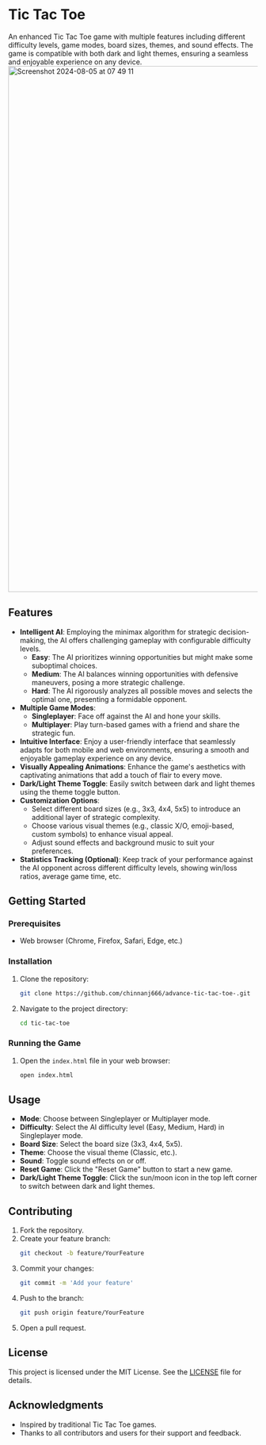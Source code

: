# Tic Tac Toe

An enhanced Tic Tac Toe game with multiple features including different difficulty levels, game modes, board sizes, themes, and sound effects. The game is compatible with both dark and light themes, ensuring a seamless and enjoyable experience on any device.
<img width="1061" alt="Screenshot 2024-08-05 at 07 49 11" src="https://github.com/user-attachments/assets/02aa720f-2eb4-4160-94e1-3f734e506b17">

## Features

- **Intelligent AI**: Employing the minimax algorithm for strategic decision-making, the AI offers challenging gameplay with configurable difficulty levels.
  - **Easy**: The AI prioritizes winning opportunities but might make some suboptimal choices.
  - **Medium**: The AI balances winning opportunities with defensive maneuvers, posing a more strategic challenge.
  - **Hard**: The AI rigorously analyzes all possible moves and selects the optimal one, presenting a formidable opponent.
- **Multiple Game Modes**:
  - **Singleplayer**: Face off against the AI and hone your skills.
  - **Multiplayer**: Play turn-based games with a friend and share the strategic fun.
- **Intuitive Interface**: Enjoy a user-friendly interface that seamlessly adapts for both mobile and web environments, ensuring a smooth and enjoyable gameplay experience on any device.
- **Visually Appealing Animations**: Enhance the game's aesthetics with captivating animations that add a touch of flair to every move.
- **Dark/Light Theme Toggle**: Easily switch between dark and light themes using the theme toggle button.
- **Customization Options**:
  - Select different board sizes (e.g., 3x3, 4x4, 5x5) to introduce an additional layer of strategic complexity.
  - Choose various visual themes (e.g., classic X/O, emoji-based, custom symbols) to enhance visual appeal.
  - Adjust sound effects and background music to suit your preferences.
- **Statistics Tracking (Optional)**: Keep track of your performance against the AI opponent across different difficulty levels, showing win/loss ratios, average game time, etc.

## Getting Started

### Prerequisites

- Web browser (Chrome, Firefox, Safari, Edge, etc.)

### Installation

1. Clone the repository:
    ```sh
    git clone https://github.com/chinnanj666/advance-tic-tac-toe-.git
    ```
2. Navigate to the project directory:
    ```sh
    cd tic-tac-toe
    ```

### Running the Game

1. Open the `index.html` file in your web browser:
    ```sh
    open index.html
    ```

## Usage

- **Mode**: Choose between Singleplayer or Multiplayer mode.
- **Difficulty**: Select the AI difficulty level (Easy, Medium, Hard) in Singleplayer mode.
- **Board Size**: Select the board size (3x3, 4x4, 5x5).
- **Theme**: Choose the visual theme (Classic, etc.).
- **Sound**: Toggle sound effects on or off.
- **Reset Game**: Click the "Reset Game" button to start a new game.
- **Dark/Light Theme Toggle**: Click the sun/moon icon in the top left corner to switch between dark and light themes.

## Contributing

1. Fork the repository.
2. Create your feature branch:
    ```sh
    git checkout -b feature/YourFeature
    ```
3. Commit your changes:
    ```sh
    git commit -m 'Add your feature'
    ```
4. Push to the branch:
    ```sh
    git push origin feature/YourFeature
    ```
5. Open a pull request.

## License

This project is licensed under the MIT License. See the [LICENSE](LICENSE) file for details.

## Acknowledgments

- Inspired by traditional Tic Tac Toe games.
- Thanks to all contributors and users for their support and feedback.
